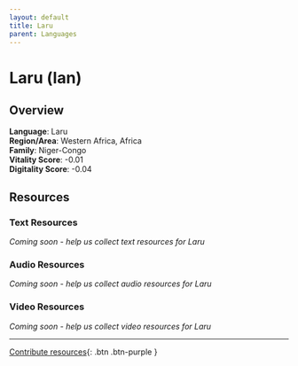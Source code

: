 ```yaml
---
layout: default
title: Laru
parent: Languages
---
```


# Laru (lan)

## Overview

**Language**: Laru  
**Region/Area**: Western Africa, Africa  
**Family**: Niger-Congo  
**Vitality Score**: -0.01  
**Digitality Score**: -0.04  

## Resources

### Text Resources
*Coming soon - help us collect text resources for Laru*

### Audio Resources
*Coming soon - help us collect audio resources for Laru*

### Video Resources
*Coming soon - help us collect video resources for Laru*

---

[Contribute resources](https://fairtrain.github.io/){: .btn .btn-purple }
